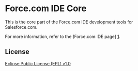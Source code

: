 Force.com IDE Core
========

This is the core part of the Force.com IDE development tools for
Salesforce.com.

For more information, refer to the [Force.com IDE page] [1].

License
-------

[Eclipse Public License (EPL) v1.0][2]

[1]: https://developer.salesforce.com/page/Force.com_IDE
[2]: http://wiki.eclipse.org/EPL

